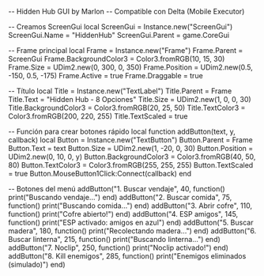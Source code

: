 -- Hidden Hub GUI by Marlon
-- Compatible con Delta (Mobile Executor)

-- Creamos ScreenGui
local ScreenGui = Instance.new("ScreenGui")
ScreenGui.Name = "HiddenHub"
ScreenGui.Parent = game.CoreGui

-- Frame principal
local Frame = Instance.new("Frame")
Frame.Parent = ScreenGui
Frame.BackgroundColor3 = Color3.fromRGB(10, 15, 30)
Frame.Size = UDim2.new(0, 300, 0, 350)
Frame.Position = UDim2.new(0.5, -150, 0.5, -175)
Frame.Active = true
Frame.Draggable = true

-- Título
local Title = Instance.new("TextLabel")
Title.Parent = Frame
Title.Text = "Hidden Hub - 8 Opciones"
Title.Size = UDim2.new(1, 0, 0, 30)
Title.BackgroundColor3 = Color3.fromRGB(20, 25, 50)
Title.TextColor3 = Color3.fromRGB(200, 220, 255)
Title.TextScaled = true

-- Función para crear botones rápido
local function addButton(text, y, callback)
    local Button = Instance.new("TextButton")
    Button.Parent = Frame
    Button.Text = text
    Button.Size = UDim2.new(1, -20, 0, 30)
    Button.Position = UDim2.new(0, 10, 0, y)
    Button.BackgroundColor3 = Color3.fromRGB(40, 50, 80)
    Button.TextColor3 = Color3.fromRGB(255, 255, 255)
    Button.TextScaled = true
    Button.MouseButton1Click:Connect(callback)
end

-- Botones del menú
addButton("1. Buscar vendaje", 40, function() print("Buscando vendaje...") end)
addButton("2. Buscar comida", 75, function() print("Buscando comida...") end)
addButton("3. Abrir cofre", 110, function() print("Cofre abierto!") end)
addButton("4. ESP amigos", 145, function() print("ESP activado: amigos en azul") end)
addButton("5. Buscar madera", 180, function() print("Recolectando madera...") end)
addButton("6. Buscar linterna", 215, function() print("Buscando linterna...") end)
addButton("7. Noclip", 250, function() print("Noclip activado!") end)
addButton("8. Kill enemigos", 285, function() print("Enemigos eliminados (simulado)") end)
